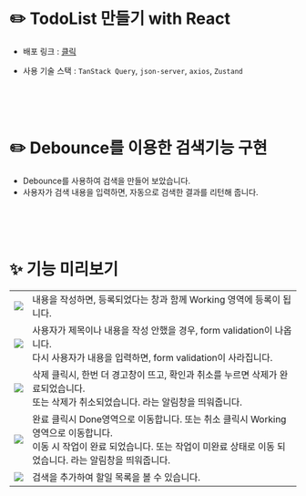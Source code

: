 # ✏️ TodoList 만들기 with React

- 배포 링크 : [클릭](https://todo-list-react-ver.vercel.app/)

- 사용 기술 스택 : `TanStack Query`, `json-server`, `axios`, `Zustand`

  <br>
  <br>
  <br>

  
# ✏️ Debounce를 이용한 검색기능 구현

- Debounce를 사용하여 검색을 만들어 보았습니다.
- 사용자가 검색 내용을 입력하면, 자동으로 검색한 결과를 리턴해 줍니다.

  
<br>
<br>
<br>

# ✨ 기능 미리보기

<table>
  <tr>
    <td>
      <img src="https://github.com/user-attachments/assets/240254f7-819b-4ad7-8859-9c52cf3f2605" />
    </td>
    <td>내용을 작성하면, 등록되었다는 창과 함께 Working 영역에 등록이 됩니다.</td>
  </tr>
    <tr>
    <td>
      <img src="https://github.com/user-attachments/assets/6cf14320-fb09-451b-a722-4b33b715d989" />
    </td>
    <td>사용자가 제목이나 내용을 작성 안했을 경우, form validation이 나옵니다.<br>다시 사용자가 내용을 입력하면, form validation이 사라집니다.</td>
  </tr>
      <tr>
    <td>
      <img src="https://github.com/user-attachments/assets/67f213c1-ca8e-4770-9b90-60110ad9440d" />
    </td>
    <td>삭제 클릭시, 한번 더 경고창이 뜨고, 확인과 취소를 누르면 삭제가 완료되었습니다.<br>또는 삭제가 취소되었습니다. 라는 알림창을 띄워줍니다.</td>
  </tr>
      <tr>
    <td>
      <img src="https://github.com/user-attachments/assets/e64e9046-402b-47b4-b327-e82983bcb641" />
    </td>
    <td>완료 클릭시 Done영역으로 이동합니다. 또는 취소 클릭시 Working 영역으로 이동합니다. <br>이동 시 작업이 완료 되었습니다. 또는 작업이 미완료 상태로 이동 되었습니다. 라는 알림창을 띄워줍니다.</td>
  </tr>
      <tr>
    <td>
      <img src="https://github.com/user-attachments/assets/97935e2f-9151-44fb-920c-89327a2c28c5" />
    </td>
    <td>검색을 추가하여 할일 목록을 볼 수 있습니다.</td>
  </tr>
</table>

<br>
<br>
<br>





